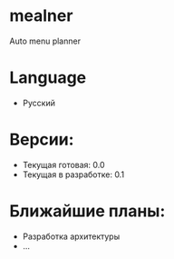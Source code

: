 # mealner
Auto menu planner

# Language
- Русский

# Версии:
- Текущая готовая: 0.0
- Текущая в разработке: 0.1


# Ближайшие планы:
- Разработка архитектуры
- ...